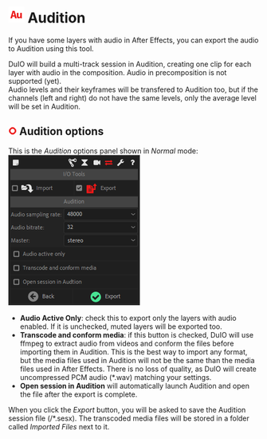 # ![Export audition Icon](img/icons/audition-icon-r.png) Audition

If you have some layers with audio in After Effects, you can export the audio to Audition using this tool.

DuIO will build a multi-track session in Audition, creating one clip for each layer with audio in the composition. Audio in precomposition is not supported (yet).  
Audio levels and their keyframes will be transfered to Audition too, but if the channels (left and right) do not have the same levels, only the average level will be set in Audition.

## ![export audition optn](img/icons/circle-little_r.png) Audition options

This is the *Audition* options panel shown in *Normal* mode:  
![Export Audition optn ](img/screenshots/Export-audition-optn.PNG)

- **Audio Active Only**: check this to export only the layers with audio enabled. If it is unchecked, muted layers will be exported too.
- **Transcode and conform media**: if this button is checked, DuIO will use ffmpeg to extract audio from videos and conform the files before importing them in Audition. This is the best way to import any format, but the media files used in Audition will not be the same than the media files used in After Effects. There is no loss of quality, as DuIO will create uncompressed PCM audio (*.wav) matching your settings.
- **Open session in Audition** will automatically launch Audition and open the file after the export is complete.

When you click the *Export* button, you will be asked to save the Audition session file (/*.sesx). The transcoded media files will be stored in a folder called *Imported Files* next to it.
